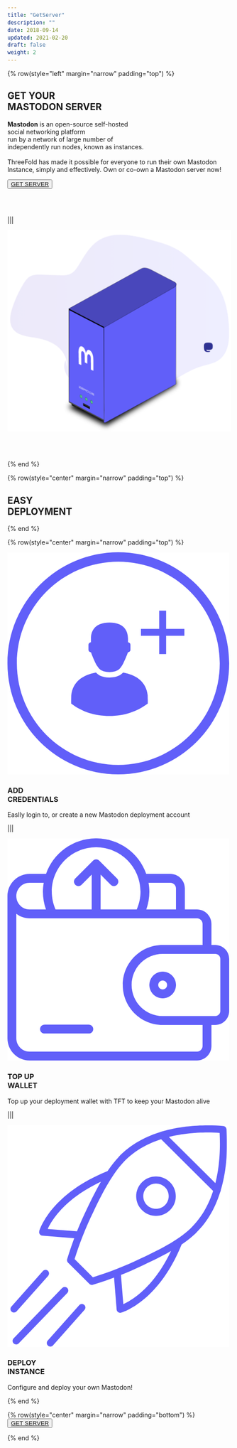 ```yaml
---
title: "GetServer"
description: ""
date: 2018-09-14
updated: 2021-02-20
draft: false
weight: 2
---
```


<!-- section 1 -->

{% row(style="left" margin="narrow" padding="top") %}

## GET YOUR<br /> MASTODON SERVER

**Mastodon** is an open-source self-hosted  <br />
social networking platform <br />
run by a network of large number of  <br />
independently run nodes, known as instances. <br />
 <br />
ThreeFold has made it possible for everyone to run their own Mastodon Instance, simply and effectively.
Own or co-own a Mastodon server now!

<button>[GET SERVER](https://getmastodon.threefold.io/)</button>

<br>
<br>

|||

![Image](./img/GETserver.png)

<br>
<br>

{% end %}

<!-- section 2 (header) -->

{% row(style="center" margin="narrow" padding="top") %}

## EASY <BR> DEPLOYMENT
{% end %}

<!-- section 3 -->

{% row(style="center" margin="narrow" padding="top") %}
   
![create](./img/new.png#small)

### ADD<br>CREDENTIALS

EasIly login to, or create a new Mastodon deployment account

|||

![add](./img/topup.png#small)

### TOP UP<br>WALLET

Top up your deployment wallet with TFT to keep your Mastodon alive 

|||

![deploy](./img/deploy.png#small)

### DEPLOY<br>INSTANCE

Configure and deploy your own Mastodon!

{% end %}

<!-- section 4 -->

{% row(style="center" margin="narrow" padding="bottom") %}
<button>[GET SERVER](https://getmastodon.threefold.io/)</button>

{% end %}